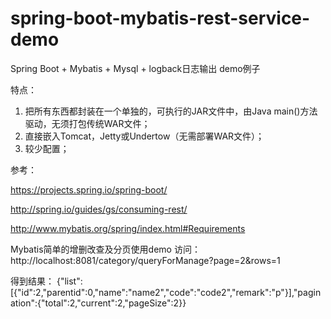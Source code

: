 # spring-boot-mybatis-rest-service-demo
Spring Boot + Mybatis + Mysql + logback日志输出 demo例子

特点：
1. 把所有东西都封装在一个单独的，可执行的JAR文件中，由Java main()方法驱动，无须打包传统WAR文件；
2. 直接嵌入Tomcat，Jetty或Undertow（无需部署WAR文件）；
3. 较少配置；

参考：

https://projects.spring.io/spring-boot/

http://spring.io/guides/gs/consuming-rest/

http://www.mybatis.org/spring/index.html#Requirements


Mybatis简单的增删改查及分页使用demo
访问： 
http://localhost:8081/category/queryForManage?page=2&rows=1

得到结果：
{"list":[{"id":2,"parentid":0,"name":"name2","code":"code2","remark":"p"}],"pagination":{"total":2,"current":2,"pageSize":2}}
